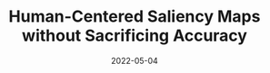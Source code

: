---
layout: distill
title: Human-Centered Saliency Maps without Sacrificing Accuracy
date: 2022-05-04
img: /assets/img/placeholderpicture.png
importance: 4
category: Explainable AI

redirect: https://katelyn98.github.io/blog/2022/vlr-project/
---